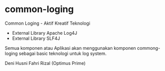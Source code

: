 common-loging
=============

Common Loging - Aktif Kreatif Teknologi
- External Library Apache Log4J
- External Library SLF4J

Semua komponen atau Aplikasi akan menggunakan komponen commong-loging sebagai basic teknologi untuk log system.

Deni Husni Fahri Rizal (Optimus Prime)
